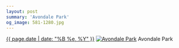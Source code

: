 ```yaml
---
layout: post
summary: 'Avondale Park'
og_image: 581-1280.jpg
---
```


<p>
  <time><a href="/581">{{ page.date | date: "%B %e, %Y" }}</a></time>
  <a href="/581"><img src="{{ site.assets_url }}/581-640.jpg" srcset="{{ site.assets_url }}/581-320.jpg 320w, {{ site.assets_url }}/581-640.jpg 640w, {{ site.assets_url }}/581-960.jpg 960w, {{ site.assets_url }}/581-1280.jpg 1280w" sizes="(min-width: 700px) 50vw, calc(100vw - 2rem)" alt="Avondale Park" /></a>
  <span>Avondale Park</span>
</p>
